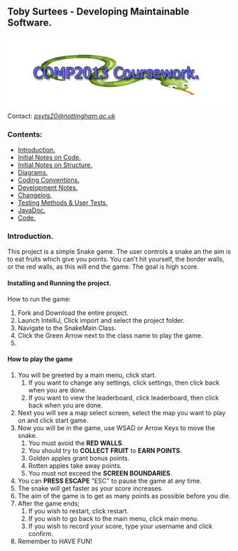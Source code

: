 

## Toby Surtees - Developing Maintainable Software.
![COMP2013 Cousework Snake Logo](assets/comp2013snakeLogo.png)\
Contact: *psyts20@nottingham.ac.uk*
### Contents:
 - [Introduction.](#introduction)
 - [Initial Notes on Code.](docs/initialNotes.md)
 - [Initial Notes on Structure.](docs/notesOnStructure.md)
 - [Diagrams.](docs/diagrams.md)
 - [Coding Conventions.](docs/codingConventions.md)
 - [Development Notes.](docs/devNotes.md)
 - [Changelog.](docs/changelog.md)
 - [Testing Methods & User Tests.](docs/testing.md)
 - [JavaDoc.](javadoc/comp2013)
 - [Code.](comp2013/src/main/java/)
 
<a name="introduction"></a>
### Introduction.
This project is a simple Snake game. The user controls a snake an the aim is to eat fruits
which give you points. You can't hit yourself, the border walls, or the red walls, 
as this will end the game. The goal is high score.

#### Installing and Running the project.
How to run the game:
1) Fork and Download the entire project.
2) Launch IntelliJ, Click import and select the project folder.
3) Navigate to the SnakeMain Class.
4) Click the Green Arrow next to the class name to play the game.
5) 
#### How to play the game

1. You will be greeted by a main menu, click start.
    1. If you want to change any settings, click settings, then click back when you are done.
    2.  If you want to view the leaderboard, click leaderboard, then click back when you are done.
2. Next you will see a map select screen, select the map you want to play on and click start game.
3. Now you will be in the game, use WSAD or Arrow Keys to move the snake.
    1. You must avoid the **RED WALLS**.
    2. You should try to **COLLECT FRUIT** to **EARN POINTS**.
    3. Golden apples grant bonus points.
    4. Rotten apples take away points.
    5. You must not exceed the **SCREEN BOUNDARIES**.
4.  You can **PRESS ESCAPE** "ESC" to pause the game at any time.
5. The snake will get faster as your score increases.
6. The aim of the game is to get as many points as possible before you die.
7.  After the game ends;
    1. If you wish to restart, click restart.
    2.  If you wish to go back to the main menu, click main menu.
    3.  If you wish to record your score, type your username and click confirm.
8. Remember to HAVE FUN!



